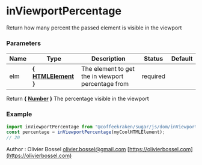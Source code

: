 # inViewportPercentage

Return how many percent the passed element is visible in the viewport

### Parameters

| Name | Type                                                                             | Description                                        | Status   | Default |
| ---- | -------------------------------------------------------------------------------- | -------------------------------------------------- | -------- | ------- |
| elm  | **{ [HTMLElement](https://developer.mozilla.org/fr/docs/Web/API/HTMLElement) }** | The element to get the in viewport percentage from | required |

Return **{ [Number](https://developer.mozilla.org/fr/docs/Web/JavaScript/Reference/Objets_globaux/Number) }** The percentage visible in the viewport

### Example

```js
import inViewportPercentage from "@coffeekraken/sugar/js/dom/inViewportPercentage";
const percentage = inViewportPercentage(myCoolHTMLElement);
// 20
```

Author : Olivier Bossel [olivier.bossel@gmail.com](mailto:olivier.bossel@gmail.com) [https://olivierbossel.com](https://olivierbossel.com)
